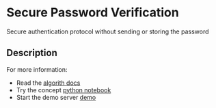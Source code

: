# Secure Password Verification

Secure authentication protocol without sending or storing the password

## Description

For more information:

- Read the [algorith docs](./algorthm.md)
- Try the concept [python notebook](./concept.ipynb)
- Start the demo server [demo](./demo)
